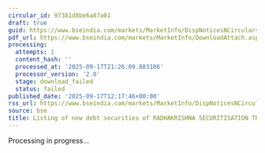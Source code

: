 ```yaml
---
circular_id: 97381d8be6a87a01
draft: true
guid: https://www.bseindia.com/markets/MarketInfo/DispNoticesNCirculars.aspx?Noticeid={13296B22-E77E-4B61-BFD5-EE0521BBF8C8}&noticeno=20250917-26&dt=09/17/2025&icount=26&totcount=57&flag=0
pdf_url: https://www.bseindia.com/markets/MarketInfo/DownloadAttach.aspx?id=20250917-26&attachedId=
processing:
  attempts: 1
  content_hash: ''
  processed_at: '2025-09-17T21:26:09.883106'
  processor_version: '2.0'
  stage: download_failed
  status: failed
published_date: '2025-09-17T12:17:46+00:00'
rss_url: https://www.bseindia.com/markets/MarketInfo/DispNoticesNCirculars.aspx?Noticeid={13296B22-E77E-4B61-BFD5-EE0521BBF8C8}&noticeno=20250917-26&dt=09/17/2025&icount=26&totcount=57&flag=0
source: bse
title: Listing of new debt securities of RADHAKRISHNA SECURITISATION TRUST
---
```


Processing in progress...